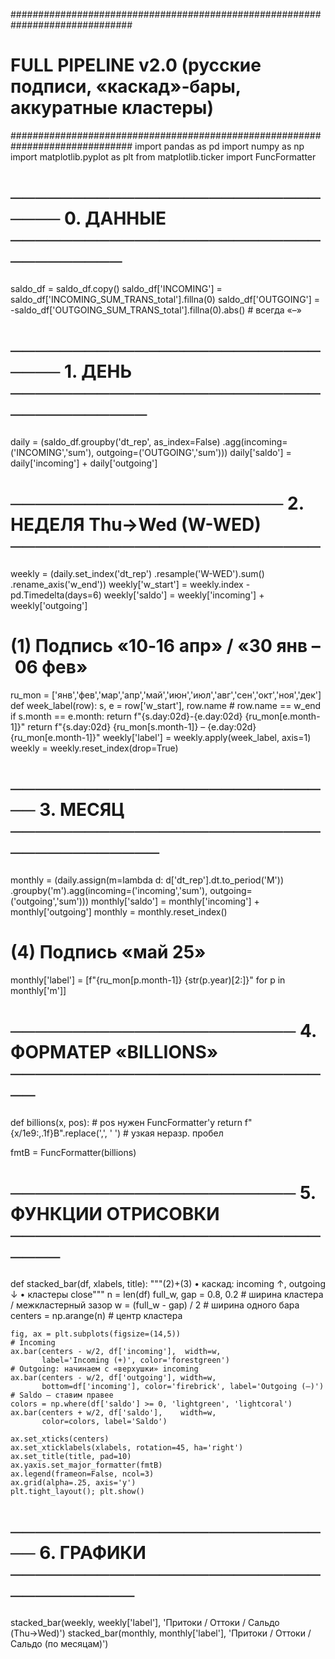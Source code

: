 ##############################################################################
# FULL PIPELINE  v2.0  (русские подписи, «каскад»‑бары, аккуратные кластеры) #
##############################################################################
import pandas as pd
import numpy as np
import matplotlib.pyplot as plt
from matplotlib.ticker import FuncFormatter

# ───────────────────────────── 0.  ДАННЫЕ ──────────────────────────────────
saldo_df = saldo_df.copy()
saldo_df['INCOMING'] = saldo_df['INCOMING_SUM_TRANS_total'].fillna(0)
saldo_df['OUTGOING'] = -saldo_df['OUTGOING_SUM_TRANS_total'].fillna(0).abs()   # всегда «–»

# ───────────────────────────── 1.  ДЕНЬ ────────────────────────────────────
daily = (saldo_df.groupby('dt_rep', as_index=False)
                   .agg(incoming=('INCOMING','sum'),
                        outgoing=('OUTGOING','sum')))
daily['saldo'] = daily['incoming'] + daily['outgoing']

# ────────────────────── 2.  НЕДЕЛЯ Thu→Wed (W-WED) ─────────────────────────
weekly = (daily.set_index('dt_rep')
               .resample('W-WED').sum()
               .rename_axis('w_end'))
weekly['w_start']  = weekly.index - pd.Timedelta(days=6)
weekly['saldo']    = weekly['incoming'] + weekly['outgoing']

# (1)  Подпись «10‑16 апр» / «30 янв – 06 фев»
ru_mon = ['янв','фев','мар','апр','май','июн','июл','авг','сен','окт','ноя','дек']
def week_label(row):
    s, e = row['w_start'], row.name     # row.name == w_end
    if s.month == e.month:
        return f"{s.day:02d}-{e.day:02d} {ru_mon[e.month-1]}"
    return f"{s.day:02d} {ru_mon[s.month-1]} – {e.day:02d} {ru_mon[e.month-1]}"
weekly['label'] = weekly.apply(week_label, axis=1)
weekly = weekly.reset_index(drop=True)

# ─────────────────────────── 3.  МЕСЯЦ ─────────────────────────────────────
monthly = (daily.assign(m=lambda d: d['dt_rep'].dt.to_period('M'))
                 .groupby('m').agg(incoming=('incoming','sum'),
                                   outgoing=('outgoing','sum')))
monthly['saldo'] = monthly['incoming'] + monthly['outgoing']
monthly = monthly.reset_index()
# (4)  Подпись «май 25»
monthly['label'] = [f"{ru_mon[p.month-1]} {str(p.year)[2:]}" for p in monthly['m']]

# ─────────────────────── 4.  ФОРМАТЕР «BILLIONS» ───────────────────────────
def billions(x, pos):               # pos нужен FuncFormatter'у
    return f"{x/1e9:,.1f}B".replace(',', ' ')   # узкая неразр. пробел

fmtB = FuncFormatter(billions)

# ─────────────────────── 5.  ФУНКЦИИ ОТРИСОВКИ ─────────────────────────────
def stacked_bar(df, xlabels, title):
    """(2)+(3) • каскад: incoming ↑, outgoing ↓    • кластеры close"""
    n = len(df)
    full_w, gap = 0.8, 0.2                 # ширина кластера / межкластерный зазор
    w = (full_w - gap) / 2                 # ширина одного бара
    centers = np.arange(n)                 # центр кластера

    fig, ax = plt.subplots(figsize=(14,5))
    # Incoming
    ax.bar(centers - w/2, df['incoming'],  width=w,
           label='Incoming (+)', color='forestgreen')
    # Outgoing: начинаем с «верхушки» incoming
    ax.bar(centers - w/2, df['outgoing'], width=w,
           bottom=df['incoming'], color='firebrick', label='Outgoing (–)')
    # Saldo — ставим правее
    colors = np.where(df['saldo'] >= 0, 'lightgreen', 'lightcoral')
    ax.bar(centers + w/2, df['saldo'],    width=w,
           color=colors, label='Saldo')

    ax.set_xticks(centers)
    ax.set_xticklabels(xlabels, rotation=45, ha='right')
    ax.set_title(title, pad=10)
    ax.yaxis.set_major_formatter(fmtB)
    ax.legend(frameon=False, ncol=3)
    ax.grid(alpha=.25, axis='y')
    plt.tight_layout(); plt.show()

# ─────────────────────────── 6.  ГРАФИКИ ───────────────────────────────────
stacked_bar(weekly,  weekly['label'],  'Притоки / Оттоки / Сальдо  (Thu→Wed)')
stacked_bar(monthly, monthly['label'], 'Притоки / Оттоки / Сальдо  (по месяцам)')
